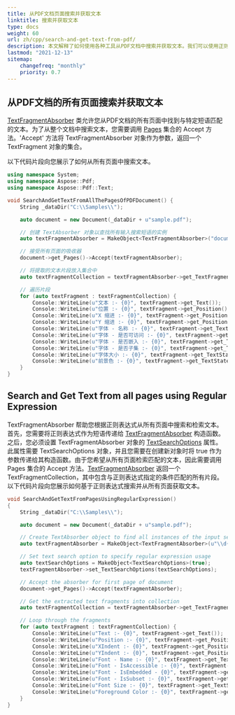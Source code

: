 ```yaml
---
title: 从PDF文档页面搜索并获取文本
linktitle: 搜索并获取文本
type: docs
weight: 60
url: zh/cpp/search-and-get-text-from-pdf/
description: 本文解释了如何使用各种工具从PDF文档中搜索并获取文本。我们可以使用正则表达式从特定页面或整个页面进行搜索。
lastmod: "2021-12-13"
sitemap:
    changefreq: "monthly"
    priority: 0.7
---
```


## 从PDF文档的所有页面搜索并获取文本

[TextFragmentAbsorber](https://reference.aspose.com/pdf/cpp/class/aspose.pdf.text.text_fragment_absorber/) 类允许您从PDF文档的所有页面中找到与特定短语匹配的文本。为了从整个文档中搜索文本，您需要调用 [Pages](https://reference.aspose.com/pdf/cpp/class/aspose.pdf.page) 集合的 Accept 方法。'Accept' 方法将 TextFragmentAbsorber 对象作为参数，返回一个 TextFragment 对象的集合。

以下代码片段向您展示了如何从所有页面中搜索文本。

```cpp
using namespace System;
using namespace Aspose::Pdf;
using namespace Aspose::Pdf::Text;

void SearchAndGetTextFromAllThePagesOfPDFDocument() {
    String _dataDir("C:\\Samples\\");

    auto document = new Document(_dataDir + u"sample.pdf");

    // 创建 TextAbsorber 对象以查找所有输入搜索短语的实例
    auto textFragmentAbsorber = MakeObject<TextFragmentAbsorber>("document");

    // 接受所有页面的吸收器
    document->get_Pages()->Accept(textFragmentAbsorber);

    // 将提取的文本片段放入集合中
    auto textFragmentCollection = textFragmentAbsorber->get_TextFragments();

    // 遍历片段
    for (auto textFragment : textFragmentCollection) {
        Console::WriteLine(u"文本 :- {0}", textFragment->get_Text());
        Console::WriteLine(u"位置 :- {0}", textFragment->get_Position());
        Console::WriteLine(u"X 缩进 :- {0}", textFragment->get_Position()->get_XIndent());
        Console::WriteLine(u"Y 缩进 :- {0}", textFragment->get_Position()->get_YIndent());
        Console::WriteLine(u"字体 - 名称 :- {0}", textFragment->get_TextState()->get_Font()->get_FontName());
        Console::WriteLine(u"字体 - 是否可访问 :- {0}", textFragment->get_TextState()->get_Font()->get_IsAccessible());
        Console::WriteLine(u"字体 - 是否嵌入 :- {0}", textFragment->get_TextState()->get_Font()->get_IsEmbedded());
        Console::WriteLine(u"字体 - 是否子集 :- {0}", textFragment->get_TextState()->get_Font()->get_IsSubset());
        Console::WriteLine(u"字体大小 :- {0}", textFragment->get_TextState()->get_FontSize());
        Console::WriteLine(u"前景色 :- {0}", textFragment->get_TextState()->get_ForegroundColor());
    }
}
```

## Search and Get Text from all pages using Regular Expression

TextFragmentAbsorber 帮助您根据正则表达式从所有页面中搜索和检索文本。 首先，您需要将正则表达式作为短语传递给 [TextFragmentAbsorber](https://reference.aspose.com/pdf/cpp/class/aspose.pdf.text.text_fragment_absorber/) 构造函数。之后，您必须设置 TextFragmentAbsorber 对象的 [TextSearchOptions](https://reference.aspose.com/pdf/cpp/class/aspose.pdf.text.text_search_options/) 属性。此属性需要 TextSearchOptions 对象，并且您需要在创建新对象时将 true 作为参数传递给其构造函数。由于您希望从所有页面检索匹配的文本，因此需要调用 Pages 集合的 Accept 方法。[TextFragmentAbsorber](https://reference.aspose.com/pdf/cpp/class/aspose.pdf.text.text_fragment_absorber/) 返回一个 TextFragmentCollection，其中包含与正则表达式指定的条件匹配的所有片段。以下代码片段向您展示如何基于正则表达式搜索并从所有页面获取文本。

```cpp
void SearchAndGetTextFromPagesUsingRegularExpression()
{
    String _dataDir("C:\\Samples\\");

    auto document = new Document(_dataDir + u"sample.pdf");

    // Create TextAbsorber object to find all instances of the input search phrase
    auto textFragmentAbsorber = MakeObject<TextFragmentAbsorber>(u"\\d{4}-\\d{4}"); // like 1999-2000

    // Set text search option to specify regular expression usage
    auto textSearchOptions = MakeObject<TextSearchOptions>(true);
    textFragmentAbsorber->set_TextSearchOptions(textSearchOptions);

    // Accept the absorber for first page of document
    document->get_Pages()->Accept(textFragmentAbsorber);

    // Get the extracted text fragments into collection
    auto textFragmentCollection = textFragmentAbsorber->get_TextFragments();

    // Loop through the fragments
    for (auto textFragment : textFragmentCollection) {
        Console::WriteLine(u"Text :- {0}", textFragment->get_Text());
        Console::WriteLine(u"Position :- {0}", textFragment->get_Position());
        Console::WriteLine(u"XIndent :- {0}", textFragment->get_Position()->get_XIndent());
        Console::WriteLine(u"YIndent :- {0}", textFragment->get_Position()->get_YIndent());
        Console::WriteLine(u"Font - Name :- {0}", textFragment->get_TextState()->get_Font()->get_FontName());
        Console::WriteLine(u"Font - IsAccessible :- {0}", textFragment->get_TextState()->get_Font()->get_IsAccessible());
        Console::WriteLine(u"Font - IsEmbedded - {0}", textFragment->get_TextState()->get_Font()->get_IsEmbedded());
        Console::WriteLine(u"Font - IsSubset :- {0}", textFragment->get_TextState()->get_Font()->get_IsSubset());
        Console::WriteLine(u"Font Size :- {0}", textFragment->get_TextState()->get_FontSize());
        Console::WriteLine(u"Foreground Color :- {0}", textFragment->get_TextState()->get_ForegroundColor());
    }
}
```
